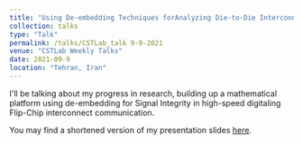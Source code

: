 ```yaml
---
title: "Using De-embedding Techniques forAnalyzing Die-to-Die Interconnectsthrough Interposer Technology"
collection: talks
type: "Talk"
permalink: /talks/CSTLab_talk 9-9-2021
venue: "CSTLab Weekly Talks"
date: 2021-09-9
location: "Tehran, Iran"
---
```



I'll be talking about my progress in research, building up a mathematical platform using de-embedding for Signal Integrity in high-speed digitaling Flip-Chip interconnect communication.

You may find a shortened version of my presentation slides [here](https://mopsd.github.io/files/2021_09_09_De_embedding_Techniques_for_Analyzing_Die_to_Die.pdf).
